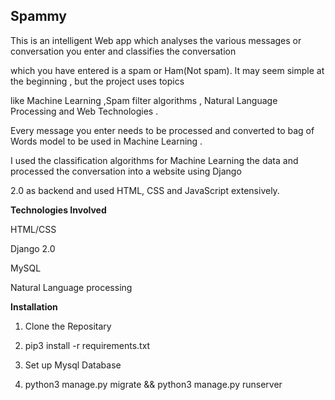 ## Spammy
This is an intelligent Web app which analyses the various messages or conversation you enter and classifies the conversation

which you have entered is a spam or Ham(Not spam). It may seem simple at the beginning , but the project uses topics

like Machine Learning ,Spam filter algorithms , Natural Language Processing  and Web Technologies .

Every message you enter needs to be processed and converted to bag of Words model to be used in Machine Learning . 

I used the classification algorithms for Machine Learning the data and processed the conversation into a website using Django

2.0 as backend and used HTML, CSS and JavaScript extensively.


**Technologies Involved**

HTML/CSS 

Django 2.0

MySQL


Natural Language processing


**Installation**

1. Clone the Repositary

2. pip3 install -r requirements.txt

3. Set up Mysql Database

4. python3 manage.py migrate && python3 manage.py runserver
